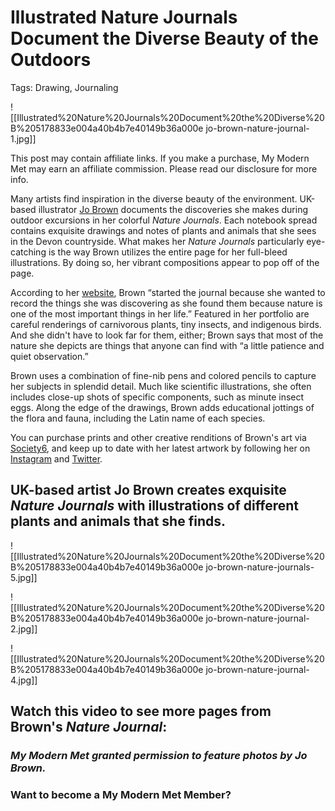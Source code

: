 # Illustrated Nature Journals Document the Diverse Beauty of the Outdoors

Tags: Drawing, Journaling

![[Illustrated%20Nature%20Journals%20Document%20the%20Diverse%20B%205178833e004a40b4b7e40149b36a000e jo-brown-nature-journal-1.jpg]]

This post may contain affiliate links. If you make a purchase, My Modern Met may earn an affiliate commission. Please read our disclosure for more info.

Many artists find inspiration in the diverse beauty of the environment. UK-based illustrator [Jo Brown](https://bernoid.com/) documents the discoveries she makes during outdoor excursions in her colorful *Nature Journals*. Each notebook spread contains exquisite drawings and notes of plants and animals that she sees in the Devon countryside. What makes her *Nature Journals* particularly eye-catching is the way Brown utilizes the entire page for her full-bleed illustrations. By doing so, her vibrant compositions appear to pop off of the page.

According to her [website](https://bernoid.com/), Brown “started the journal because she wanted to record the things she was discovering as she found them because nature is one of the most important things in her life.” Featured in her portfolio are careful renderings of carnivorous plants, tiny insects, and indigenous birds. And she didn't have to look far for them, either; Brown says that most of the nature she depicts are things that anyone can find with “a little patience and quiet observation.”

Brown uses a combination of fine-nib pens and colored pencils to capture her subjects in splendid detail. Much like scientific illustrations, she often includes close-up shots of specific components, such as minute insect eggs. Along the edge of the drawings, Brown adds educational jottings of the flora and fauna, including the Latin name of each species.

You can purchase prints and other creative renditions of Brown's art via [Society6](https://society6.com/taojb?curator=mymodernmet), and keep up to date with her latest artwork by following her on [Instagram](https://www.instagram.com/taojb/) and [Twitter](https://twitter.com/bernoid).

## UK-based artist Jo Brown creates exquisite *Nature Journals* with illustrations of different plants and animals that she finds.

![[Illustrated%20Nature%20Journals%20Document%20the%20Diverse%20B%205178833e004a40b4b7e40149b36a000e jo-brown-nature-journals-5.jpg]]

![[Illustrated%20Nature%20Journals%20Document%20the%20Diverse%20B%205178833e004a40b4b7e40149b36a000e jo-brown-nature-journal-2.jpg]]

![[Illustrated%20Nature%20Journals%20Document%20the%20Diverse%20B%205178833e004a40b4b7e40149b36a000e jo-brown-nature-journal-4.jpg]]

## Watch this video to see more pages from Brown's *Nature Journal*:

### *My Modern Met granted permission to feature photos by Jo Brown.*

### Want to become a My Modern Met Member?